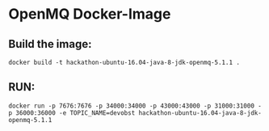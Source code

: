 # OpenMQ Docker-Image

## Build the image:

```
docker build -t hackathon-ubuntu-16.04-java-8-jdk-openmq-5.1.1 .
```

## RUN:

```
docker run -p 7676:7676 -p 34000:34000 -p 43000:43000 -p 31000:31000 -p 36000:36000 -e TOPIC_NAME=devobst hackathon-ubuntu-16.04-java-8-jdk-openmq-5.1.1
```

